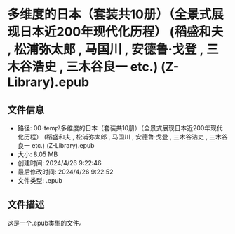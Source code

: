 ﻿# 多维度的日本（套装共10册）（全景式展现日本近200年现代化历程） (稻盛和夫 , 松浦弥太郎 , 马国川 , 安德鲁·戈登 , 三木谷浩史 , 三木谷良一 etc.) (Z-Library).epub

## 文件信息
- 路径: 00-temp\多维度的日本（套装共10册）（全景式展现日本近200年现代化历程） (稻盛和夫 , 松浦弥太郎 , 马国川 , 安德鲁·戈登 , 三木谷浩史 , 三木谷良一 etc.) (Z-Library).epub
- 大小: 8.05 MB
- 创建时间: 2024/4/26 9:22:46
- 最后修改时间: 2024/4/26 9:22:52
- 文件类型: .epub

## 文件描述
这是一个.epub类型的文件。

